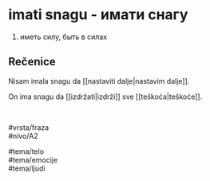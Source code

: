 # imati snagu - имати снагу

1. иметь силу, быть в силах  

## Rečenice

Nisam imala snagu da [[nastaviti dalje|nastavim dalje]].  

On ima snagu da [[izdržati|izdrži]] sve [[teškoća|teškoće]].  

<br>

#vrsta/fraza  
#nivo/A2  

#tema/telo  
#tema/emocije  
#tema/ljudi
